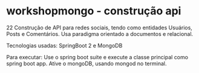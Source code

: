 # workshopmongo - construção api
22
Construção de API para redes sociais, tendo como entidades Usuários, Posts e Comentários. Usa paradigma orientado a documentos e relacional.

Tecnologias usadas: SpringBoot 2 e MongoDB

Para executar:
Use o spring boot suite e execute a classe principal como spring boot app. Ative o mongoDB, usando mongod no terminal.

